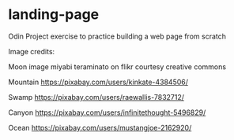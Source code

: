 # landing-page
Odin Project exercise to practice building a web page from scratch




Image credits:

Moon image
miyabi teraminato on flikr
courtesy creative commons

Mountain
https://pixabay.com/users/kinkate-4384506/

Swamp
https://pixabay.com/users/raewallis-7832712/

Canyon
https://pixabay.com/users/infinitethought-5496829/

Ocean
https://pixabay.com/users/mustangjoe-2162920/